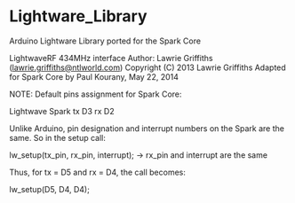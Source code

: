 Lightware_Library
=================

Arduino Lightware Library ported for the Spark Core

LightwaveRF 434MHz interface
Author: Lawrie Griffiths (lawrie.griffiths@ntlworld.com)
Copyright (C) 2013 Lawrie Griffiths
Adapted for Spark Core by Paul Kourany, May 22, 2014

NOTE: Default pins assignment for Spark Core:

Lightwave   Spark
tx          D3
rx          D2

Unlike Arduino, pin designation and interrupt numbers on the Spark are the same.  So in the setup call:

  lw_setup(tx_pin, rx_pin, interrupt);  -> rx_pin and interrupt are the same
  
Thus, for tx = D5 and rx = D4, the call becomes:

  lw_setup(D5, D4, D4);

